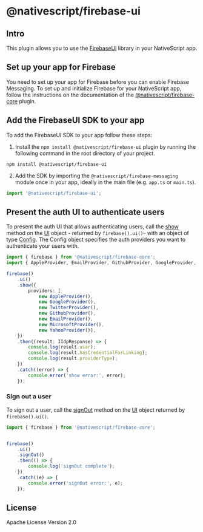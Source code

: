 # @nativescript/firebase-ui

## Intro

This plugin allows you to use the [FirebaseUI](https://github.com/firebase/FirebaseUI-iOS/blob/master/README.md) library in your NativeScript app.

## Set up your app for Firebase

You need to set up your app for Firebase before you can enable Firebase Messaging. To set up and initialize Firebase for your NativeScript app, follow the instructions on the documentation of the [@nativescript/firebase-core](../firebase-core/) plugin.

## Add the FirebaseUI SDK to your app

To add the FirebaseUI SDK to your app follow these steps:

1. Install the `npm install @nativescript/firebase-ui` plugin by running the following command in the root directory of your project.

```cli
npm install @nativescript/firebase-ui
```

2. Add the SDK by importing the `@nativescript/firebase-messaging` module once in your app, ideally in the main file (e.g. `app.ts` or `main.ts`).

```ts
import '@nativescript/firebase-ui';
```

## Present the auth UI to authenticate users

To present the auth UI that allows authenticating users, call the [show]() method on the [UI]() object - returned by `firebase().ui()`- with an object of type [Config](). The Config object specifies the auth providers you want to authenticate your users with.

```ts
import { firebase } from '@nativescript/firebase-core';
import { AppleProvider, EmailProvider, GithubProvider, GoogleProvider, MicrosoftProvider, TwitterProvider, YahooProvider } from '@nativescript/firebase-ui';

firebase()
    .ui()
    .show({
        providers: [
            new AppleProvider(),
            new GoogleProvider(),
            new TwitterProvider(),
            new GithubProvider(),
            new EmailProvider(),
            new MicrosoftProvider(),
            new YahooProvider()],
    })
    .then((result: IIdpResponse) => {
        console.log(result.user);
        console.log(result.hasCredentialForLinking);
        console.log(result.providerType);
    })
    .catch((error) => {
        console.error('show error:', error);
    });
```

### Sign out a user

To sign out a user, call the [signOut]() method on the [UI]() object returned by `firebase().ui()`.

```ts
import { firebase } from '@nativescript/firebase-core';


firebase()
    .ui()
    .signOut()
    .then(() => {
        console.log('signOut complete');
    })
    .catch((e) => {
        console.error('signOut error:', e);
    });

```

## License

Apache License Version 2.0
